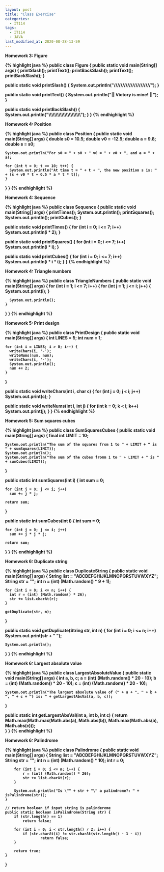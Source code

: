 ```yaml
---
layout: post
title: "Class Exercise"
categories:
  - IT114
tags:
  - IT114
  - JAVA
last_modified_at: 2020-08-28-13-59
---
```


<strong>Homework 3:</storng> Figure

{% highlight java %}
public class Figure {
  public static void main(String[] args) {
    printSlash();
    printText();
    printBackSlash();
    printText();
    printBackSlash();
  }
  
  public static void printSlash() {
    System.out.println("//////////////////////");
  }

  public static void printText() {
    System.out.println("|| Victory is mine! ||");
  }
  
  public static void printBackSlash() {
    System.out.println("\\\\\\\\\\\\\\\\\\\\\\\\\\\\\\\\\\\\\\\\\\\\");
  }
}
{% endhighlight %}


<strong>Homework 4:</storng> Position

{% highlight java %}
public class Position {
  public static void main(String[] args) {
    double s0 = 10.5;
    double v0 = -12.5;
    double a = 9.8;
    double s = s0;
    
    System.out.println("For s0 = " + s0 + " v0 = " + v0 + ", and a = " + a);
    
    for (int t = 0; t <= 10; t++) {
      System.out.println("At time t = " + t + ", the new position s is: " + (s + v0 * t + 0.5 * a * t * t));
    }
  }
}
{% endhighlight %}


<strong>Homework 4:</storng> Sequence

{% highlight java %}
public class Sequence {
  public static void main(String[] args) {
    printTimes();
    System.out.println();
    printSquares();
    System.out.println();
    printCubes();
  }
  
  public static void printTimes() {
    for (int i = 0; i <= 7; i++)
      System.out.println(i * 2);
  }
  
  public static void printSquares() {
    for (int i = 0; i <= 7; i++) 
      System.out.println(i * i);
  }
  
  public static void printCubes() {
    for (int i = 0; i <= 7; i++) 
      System.out.println(i * i * i);
  }
}
{% endhighlight %}


<strong>Homework 4:</storng> Triangle numbers

{% highlight java %}
public class TriangleNumbers {
  public static void main(String[] args) {
    for (int i = 1; i <= 7; i++) {
      for (int j = 1; j <= i; j++) {
        System.out.print(i);
      }
      
      System.out.println();
    }
  }
}
{% endhighlight %}


<strong>Homework 5:</storng> Print design

{% highlight java %}
public class PrintDesign {
  public static void main(String[] args) {
    int LINES = 5;
    int num = 1;
    
    for (int i = LINES; i > 0; i--) {
      writeChars(i, '-');
      writeNums(num, num);
      writeChars(i, '-');
      System.out.println();
      num += 2;
    }
  }
  
  public static void writeChars(int i, char c) {
    for (int j = 0; j < i; j++)
      System.out.print(c);
  }
  
  public static void writeNums(int i, int j) {
    for (int k = 0; k < i; k++) 
      System.out.print(j);
  }
}
{% endhighlight %}


<strong>Homework 5:</storng> Sum squares cubes

{% highlight java %}
public class SumSquaresCubes {
  public static void main(String[] args) {
    final int LIMIT = 10;
    
    System.out.println("The sum of the squares from 1 to " + LIMIT + " is " + sumSquares(LIMIT));
    System.out.println();
    System.out.println("The sum of the cubes fromm 1 to " + LIMIT + " is " + sumCubes(LIMIT));
  }
  
  public static int sumSquares(int i) {
    int sum = 0;
    
    for (int j = 0; j <= i; j++)
      sum += j * j;
      
    return sum;
  }
  
  public static int sumCubes(int i) {
    int sum = 0;
    
    for (int j = 0; j <= i; j++)
      sum += j * j * j;
      
    return sum;
  }
}
{% endhighlight %}


<strong>Homework 6:</storng> Duplicate string

{% highlight java %}
public class DuplicateString {
  public static void main(String[] args) {
    String list = "ABCDEFGHIJKLMNOPQRSTUVWXYZ";
    String str = "";
    int n = (int) (Math.random() * 9 + 1);
    
    for (int i = 0; i <= n; i++) {
      int r = (int) (Math.random() * 26);
      str += list.charAt(r);
    }
    
    getDuplicate(str, n);
  }
  
  public static void getDuplicate(String str, int n) {
    for (int i = 0; i <= n; i++)
      System.out.print(str + " ");

    System.out.println();
  }
}
{% endhighlight %}


<strong>Homework 6:</storng> Largest absolute value

{% highlight java %}
public class LargestAbsoluteValue {
  public static void main(String[] args) {
    int a, b, c;
    a = (int) (Math.random() * 20 - 10);
    b = (int) (Math.random() * 20 - 10);
    c = (int) (Math.random() * 20 - 10);

    System.out.println("The largest absolute value of (" + a + ", " + b + ", " + c + ") is: " + getLargestAbsVal(a, b, c));
  }
  
  public static int getLargestAbsVal(int a, int b, int c) {
    return Math.max(Math.max(Math.abs(a), Math.abs(b)), Math.max(Math.abs(a), Math.abs(c)));		
  }
}
{% endhighlight %}


<strong>Homework 6:</storng> Palindrome

{% highlight java %}
public class Palindrome {
  public static void main(String[] args) {
    String list = "ABCDEFGHIJKLMNOPQRSTUVWXYZ";
    String str = "";
    int n = (int) (Math.random() * 10);	
		int r = 0;

		for (int i = 0; i <= n; i++) {
			r = (int) (Math.random() * 26);
			str += list.charAt(r);
		}

		System.out.println("Is \"" + str + "\" a palindrome?: " + isPalindrome(str));
	}
	
	// return boolean if input string is palinderome
	public static boolean isPalindrome(String str) {
		if (str.length() == 1)
			return false;

		for (int i = 0; i < str.length() / 2; i++) {
			if (str.charAt(i) != str.charAt(str.length() - 1 - i))
					return false;
		}

		return true;
	}
}

